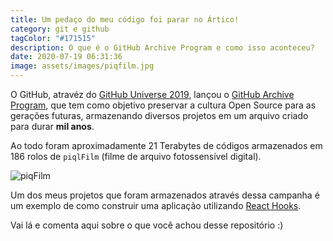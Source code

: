 ```yaml
---
title: Um pedaço do meu código foi parar no Ártico!
category: git e github
tagColor: "#171515"
description: O que é o GitHub Archive Program e como isso aconteceu?
date: 2020-07-19 06:31:36
image: assets/images/piqfilm.jpg
---
```

O GitHub, atravéz do [GitHub Universe 2019](https://github.blog/2019-11-13-universe-day-one/), lançou o [GitHub Archive Program](https://archiveprogram.github.com/), que tem como objetivo preservar a cultura Open Source para as gerações futuras, armazenando diversos projetos em um arquivo criado para durar **mil anos**.

Ao todo foram aproximadamente 21 Terabytes de códigos armazenados em 186 rolos de `piqlFilm` (filme de arquivo fotossensível digital).

![piqFilm](https://i2.wp.com/user-images.githubusercontent.com/57737777/87615227-10bf8580-c6c7-11ea-8e54-048a1483b96f.jpg?resize=3543%2C2466&ssl=1)

Um dos meus projetos que foram armazenados através dessa campanha é um exemplo de como construir uma aplicação utilizando [React Hooks](https://github.com/coderamos/example-react-hooks).

Vai lá e comenta aqui sobre o que você achou desse repositório :)